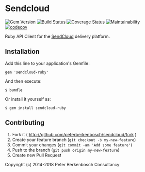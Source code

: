 # Sendcloud

[![Gem Version](https://badge.fury.io/rb/sendcloud-ruby.svg)](https://badge.fury.io/rb/sendcloud-ruby)
[![Build Status](https://travis-ci.org/peterberkenbosch/sendcloud.svg?branch=master)](https://travis-ci.org/peterberkenbosch/sendcloud)
[![Coverage Status](https://coveralls.io/repos/github/peterberkenbosch/sendcloud/badge.svg?branch=master)](https://coveralls.io/github/peterberkenbosch/sendcloud?branch=master)
[![Maintainability](https://api.codeclimate.com/v1/badges/ece61bf61c16ee87324f/maintainability)](https://codeclimate.com/github/peterberkenbosch/sendcloud/maintainability)
[![codecov](https://codecov.io/gh/peterberkenbosch/sendcloud/branch/master/graph/badge.svg)](https://codecov.io/gh/peterberkenbosch/sendcloud)


Ruby API Client for the [SendCloud](https://www.sendcloud.nl) delivery platform.


## Installation

Add this line to your application's Gemfile:

    gem 'sendcloud-ruby'

And then execute:

    $ bundle

Or install it yourself as:

    $ gem install sendcloud-ruby

## Contributing

1. Fork it ( http://github.com/peterberkenbosch/sendcloud/fork )
2. Create your feature branch (`git checkout -b my-new-feature`)
3. Commit your changes (`git commit -am 'Add some feature'`)
4. Push to the branch (`git push origin my-new-feature`)
5. Create new Pull Request


Copyright (c) 2014-2018 Peter Berkenbosch Consultancy
